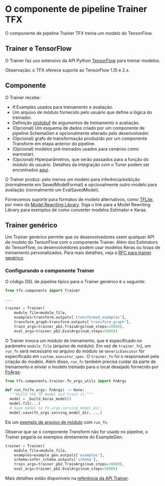 # O componente de pipeline Trainer TFX

O componente de pipeline Trainer TFX treina um modelo do TensorFlow.

## Trainer e TensorFlow

O Trainer faz uso extensivo da API Python [TensorFlow](https://www.tensorflow.org) para treinar modelos.

Observação: o TFX oferece suporte ao TensorFlow 1.15 e 2.x.

## Componente

O Trainer recebe:

- tf.Examples usados ​​para treinamento e avaliação.
- Um arquivo de módulo fornecido pelo usuário que define a lógica do treinador.
- Definição [protobuf](https://developers.google.com/protocol-buffers) de argumentos de treinamento e avaliação.
- (Opcional) Um esquema de dados criado por um componente de pipeline SchemaGen e opcionalmente alterado pelo desenvolvedor.
- (Opcional) grafo de transformação produzido por um componente Transform em etapa anterior do pipeline.
- (Opcional) modelos pré-treinados usados ​​para cenários como warmstart.
- (Opcional) Hiperparâmetros, que serão passados ​​para a função do módulo do usuário. Detalhes da integração com o Tuner podem ser encontrados [aqui](tuner.md).

O Trainer produz: pelo menos um modelo para inferência/exibição (normalmente em SavedModelFormat) e opcionalmente outro modelo para avaliação (normalmente um EvalSavedModel).

Fornecemos suporte para formatos de modelo alternativos, como [TFLite](https://www.tensorflow.org/lite), por meio da [Model Rewriting Library](https://github.com/tensorflow/tfx/blob/master/tfx/components/trainer/rewriting/README.md). Siga o link para a Model Rewriting Library para exemplos de como converter modelos Estimator e Keras.

## Trainer genérico

Um Trainer genérico permite que os desenvolvedores usem qualquer API de modelo do TensorFlow com o componente Trainer. Além dos Estimators do TensorFlow, os desenvolvedores podem usar modelos Keras ou loops de treinamento personalizados. Para mais detalhes, veja a [RFC para trainer genérico](https://github.com/tensorflow/community/blob/master/rfcs/20200117-tfx-generic-trainer.md).

### Configurando o componente Trainer

O código DSL de pipeline típico para o Trainer genérico é o seguinte:

```python
from tfx.components import Trainer

...

trainer = Trainer(
    module_file=module_file,
    examples=transform.outputs['transformed_examples'],
    transform_graph=transform.outputs['transform_graph'],
    train_args=trainer_pb2.TrainArgs(num_steps=10000),
    eval_args=trainer_pb2.EvalArgs(num_steps=5000))
```

O Trainer invoca um módulo de treinamento, que é especificado no parâmetro `module_file` (arquivo de módulo). Em vez de `trainer_fn`], um `run_fn` será necessário no arquivo do módulo se `GenericExecutor` for especificado em `custom_executor_spec`. O `trainer_fn` foi o responsável pela criação do modelo. Além disso, `run_fn` também precisa cuidar da parte de treinamento e enviar o modelo treinado para o local desejado fornecido por [FnArgs](https://github.com/tensorflow/tfx/blob/master/tfx/components/trainer/fn_args_utils.py):

```python
from tfx.components.trainer.fn_args_utils import FnArgs

def run_fn(fn_args: FnArgs) -> None:
  """Build the TF model and train it."""
  model = _build_keras_model()
  model.fit(...)
  # Save model to fn_args.serving_model_dir.
  model.save(fn_args.serving_model_dir, ...)
```

Eis um [exemplo de arquivo de módulo](https://github.com/tensorflow/tfx/blob/master/tfx/examples/penguin/penguin_utils_keras.py) com `run_fn`.

Observe que se o componente Transform não for usado no pipeline, o Trainer pegaria os exemplos diretamente do ExampleGen:

```python
trainer = Trainer(
    module_file=module_file,
    examples=example_gen.outputs['examples'],
    schema=infer_schema.outputs['schema'],
    train_args=trainer_pb2.TrainArgs(num_steps=10000),
    eval_args=trainer_pb2.EvalArgs(num_steps=5000))
```

Mais detalhes estão disponíveis na [referência da API Trainer](https://www.tensorflow.org/tfx/api_docs/python/tfx/v1/components/Trainer).
